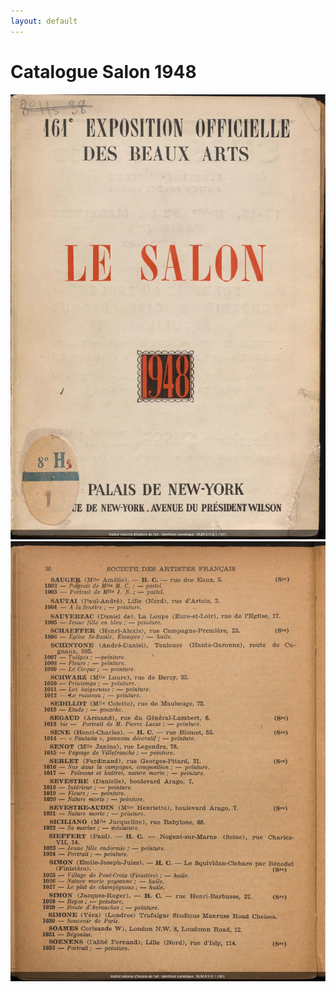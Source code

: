 ```yaml
---
layout: default
---
```



# Catalogue Salon 1948
![Branching](/assets/salon_1948_000001.jpg)
![Branching](/assets/salon_1948_000064.jpg)
